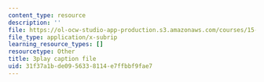 ```yaml
---
content_type: resource
description: ''
file: https://ol-ocw-studio-app-production.s3.amazonaws.com/courses/15-031j-energy-decisions-markets-and-policies-spring-2012/31f37a1bde0956338114e7ffbbf9fae7_XJdqfhuqLJA.vtt
file_type: application/x-subrip
learning_resource_types: []
resourcetype: Other
title: 3play caption file
uid: 31f37a1b-de09-5633-8114-e7ffbbf9fae7
---
```

